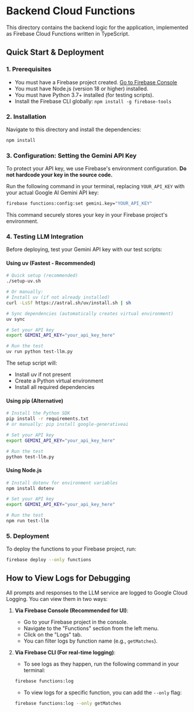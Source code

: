 # Backend Cloud Functions

This directory contains the backend logic for the application, implemented as Firebase Cloud Functions written in TypeScript.

## Quick Start & Deployment

### 1. Prerequisites

- You must have a Firebase project created. [Go to Firebase Console](https://console.firebase.google.com/)
- You must have Node.js (version 18 or higher) installed.
- You must have Python 3.7+ installed (for testing scripts).
- Install the Firebase CLI globally: `npm install -g firebase-tools`

### 2. Installation

Navigate to this directory and install the dependencies:

```bash
npm install
```

### 3. Configuration: Setting the Gemini API Key

To protect your API key, we use Firebase's environment configuration. **Do not hardcode your key in the source code.**

Run the following command in your terminal, replacing `YOUR_API_KEY` with your actual Google AI Gemini API key:

```bash
firebase functions:config:set gemini.key="YOUR_API_KEY"
```

This command securely stores your key in your Firebase project's environment.

### 4. Testing LLM Integration

Before deploying, test your Gemini API key with our test scripts:

#### Using uv (Fastest - Recommended)
```bash
# Quick setup (recommended)
./setup-uv.sh

# Or manually:
# Install uv (if not already installed)
curl -LsSf https://astral.sh/uv/install.sh | sh

# Sync dependencies (automatically creates virtual environment)
uv sync

# Set your API key
export GEMINI_API_KEY="your_api_key_here"

# Run the test
uv run python test-llm.py
```

The setup script will:
- Install uv if not present
- Create a Python virtual environment
- Install all required dependencies


#### Using pip (Alternative)
```bash
# Install the Python SDK
pip install -r requirements.txt
# or manually: pip install google-generativeai

# Set your API key
export GEMINI_API_KEY="your_api_key_here"

# Run the test
python test-llm.py
```

#### Using Node.js
```bash
# Install dotenv for environment variables
npm install dotenv

# Set your API key
export GEMINI_API_KEY="your_api_key_here"

# Run the test
npm run test-llm
```

### 5. Deployment

To deploy the functions to your Firebase project, run:

```bash
firebase deploy --only functions
```

## How to View Logs for Debugging

All prompts and responses to the LLM service are logged to Google Cloud Logging. You can view them in two ways:

1.  **Via Firebase Console (Recommended for UI)**:
    - Go to your Firebase project in the console.
    - Navigate to the "Functions" section from the left menu.
    - Click on the "Logs" tab.
    - You can filter logs by function name (e.g., `getMatches`).

2.  **Via Firebase CLI (For real-time logging)**:
    - To see logs as they happen, run the following command in your terminal:

    ```bash
    firebase functions:log
    ```

    - To view logs for a specific function, you can add the `--only` flag:

    ```bash
    firebase functions:log --only getMatches
    ```
